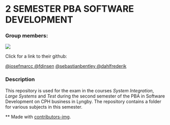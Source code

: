 # 2 SEMESTER PBA SOFTWARE DEVELOPMENT 

### Group members: 
<a href = "https://github.com/dahlfrederik/f2js/graphs/contributors">
  <img src = "https://contrib.rocks/image?repo=dahlfrederik/f2js"/>
</a>

Click for a link to their github: 

[@josefmarcc ](https://github.com/josefmarcc)
[@fdinsen](https://github.com/fdinsen)
[@sebastianbentley ](https://github.com/SebastianBentley)
[@dahlfrederik ](https://github.com/dahlfrederik)



### Description
This repository is used for the exam in the courses _System Integration_, _Large Systems_ and _Test_ during the second semester of the PBA in Software Development on CPH business in Lyngby. 
The repository contains a folder for various subjects in this semester. 






** Made with [contributors-img](https://contrib.rocks).
